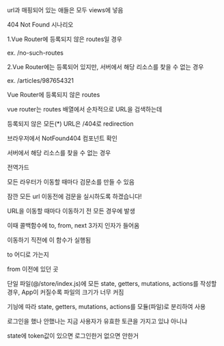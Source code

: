 url과 매핑되어 있는 애들은 모두 views에 넣음

404 Not Found 시나리오

1.Vue Router에 등록되지 않은  routes일 경우

ex. /no-such-routes

2.Vue Router에는 등록되어 있지만, 서버에서 해당 리소스를 찾을 수 없는 경우

ex. /articles/987654321

Vue Router에 등록되지 않은 routes

vue router는 routes 배열에서 순차적으로 URL을 검색하는데

 등록되지 않은 모든(*) URL은 /404로 redirection

 브라우저에서 NotFound404 컴포넌트 확인

서버에서 해당 리소스를 찾을 수 없는 경우 

전역가드

모든 라우터가 이동할 때마다 검문소를 만들 수 있음

잠깐 모든 url 이동전에 검문을 실시하도록 하겠습니다!

URL을 이동할 때마다 이동하기 전 모든 경우에 발생 

이때 콜백함수에 to, from, next 3가지 인자가 들어옴

이동하기 직전에 이 함수가 실행됨

to 어디로 가는지 

from 이전에 있던 곳



단일 파일(@/store/index.js)에 모든 state, getters, mutations, actions를 작성할 경우, App이 커질수록 파일의 크기가 너무 커짐

기닁에 따라 state, getters, mutations, actions를 모듈(파일)로 분리하여 사용



로그인을 했나 안했나는 지금 사용자가 유효한 토큰을 가지고 있냐 아니냐

state에 token값이 있으면 로그인한거 없으면 안한거